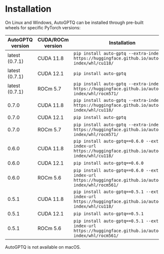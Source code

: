 # Installation

On Linux and Windows, AutoGPTQ can be installed through pre-built wheels for specific PyTorch versions:

| AutoGPTQ version | CUDA/ROCm version | Installation                                                                                               | Built against PyTorch |
|------------------|-------------------|------------------------------------------------------------------------------------------------------------|-----------------------|
| latest (0.7.1)   | CUDA 11.8         | `pip install auto-gptq --extra-index-url https://huggingface.github.io/autogptq-index/whl/cu118/`          | 2.2.1+cu118           |
| latest (0.7.1)   | CUDA 12.1         | `pip install auto-gptq`                                                                                    | 2.2.1+cu121           |
| latest (0.7.1)   | ROCm 5.7          | `pip install auto-gptq --extra-index-url https://huggingface.github.io/autogptq-index/whl/rocm571/`        | 2.2.1+rocm5.7         |
| 0.7.0   | CUDA 11.8         | `pip install auto-gptq --extra-index-url https://huggingface.github.io/autogptq-index/whl/cu118/`          | 2.2.0+cu118           |
| 0.7.0   | CUDA 12.1         | `pip install auto-gptq`                                                                                    | 2.2.0+cu121           |
| 0.7.0   | ROCm 5.7          | `pip install auto-gptq --extra-index-url https://huggingface.github.io/autogptq-index/whl/rocm571/`        | 2.2.0+rocm5.7         |
| 0.6.0            | CUDA 11.8         | `pip install auto-gptq==0.6.0 --extra-index-url https://huggingface.github.io/autogptq-index/whl/cu118/`   | 2.1.1+cu118           |
| 0.6.0            | CUDA 12.1         | `pip install auto-gptq==0.6.0`                                                                             | 2.1.1+cu121           |
| 0.6.0            | ROCm 5.6          | `pip install auto-gptq==0.6.0 --extra-index-url https://huggingface.github.io/autogptq-index/whl/rocm561/` | 2.1.1+rocm5.6         |
| 0.5.1            | CUDA 11.8         | `pip install auto-gptq==0.5.1 --extra-index-url https://huggingface.github.io/autogptq-index/whl/cu118/`   | 2.1.0+cu118           |
| 0.5.1            | CUDA 12.1         | `pip install auto-gptq==0.5.1`                                                                             | 2.1.0+cu121           |
| 0.5.1            | ROCm 5.6          | `pip install auto-gptq==0.5.1 --extra-index-url https://huggingface.github.io/autogptq-index/whl/rocm561/` | 2.1.0+rocm5.6         |

AutoGPTQ is not available on macOS.